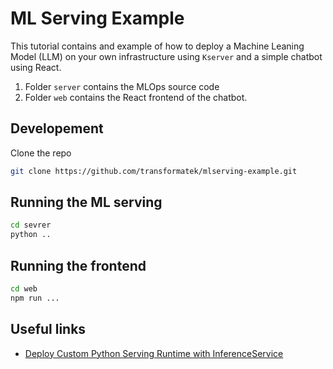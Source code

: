 # ML Serving Example

This tutorial contains and example of how to deploy a Machine Leaning Model (LLM) on your own infrastructure using `Kserver` and a simple chatbot using React.

1. Folder `server` contains the MLOps source code
2. Folder `web` contains the React frontend of the chatbot.

## Developement 

Clone the repo
```bash
git clone https://github.com/transformatek/mlserving-example.git
```

## Running the ML serving 
```bash
cd sevrer
python ..
```
## Running the frontend

```bash
cd web
npm run ...
```

## Useful links

- [Deploy Custom Python Serving Runtime with InferenceService](https://kserve.github.io/website/latest/modelserving/v1beta1/custom/custom_model/#deploy-locally-and-test)
